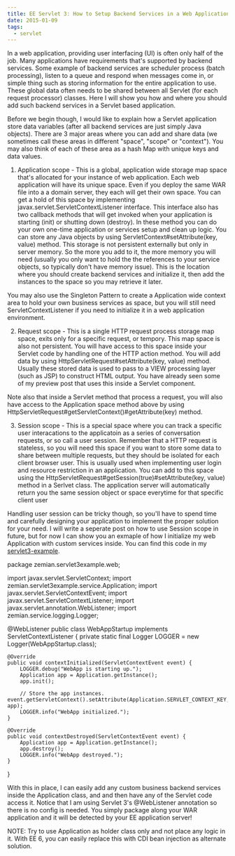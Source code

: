 ```yaml
---
title: EE Servlet 3: How to Setup Backend Services in a Web Application
date: 2015-01-09
tags:
  - servlet
---
```

In a web application, providing user interfacing (UI) is often only half of the job. Many applications have requirements that's supported by backend services. Some example of backend services are scheduler process (batch processing), listen to a queue and respond when messages come in, or simple thing such as storing information for the entire application to use. These global data often needs to be shared between all Servlet (for each request processor) classes. Here I will show you how and where you should add such backend services in a Servlet based application.

Before we begin though, I would like to explain how a Servlet application store data variables (after all backend services are just simply Java objects). There are 3 major areas where you can add and share data (we sometimes call these areas in different "space", "scope" or "context"). You may also think of each of these area as a hash Map with unique keys and data values.

1. Application scope - This is a global, application wide storage map space that's allocated for your instance of web application. Each web application will have its unique space. Even if you deploy the same WAR file into a a domain server, they each will get their own space. You can get a hold of this space by implementing javax.servlet.ServletContextListener interface. This interface also has two callback methods that will get invoked when your application is starting (init) or shutting down (destroy). In these method you can do your own one-time application or services setup and clean up logic. You can store any Java objects by using ServletContext#setAttribute(key, value) method. This storage is not persistent externally but only in server memory. So the more you add to it, the more memory you will need (usually you only want to hold the the references to your service objects, so typically don't have memory issue). This is the location where you should create backend services and initialize it, then add the instances to the space so you may retrieve it later.

You may also use the Singleton Pattern to create a Application wide context area to hold your own business services as space, but you will still need ServletContextListener if you need to initialize it in a web application environment.

2. Request scope - This is a single HTTP request process storage map space, exits only for a specific request, or tempory. This map space is also not persistent. You will have access to this space inside your Servlet code by handling one of the HTTP action method. You will add data by using HttpServletRequest#setAttribute(key, value) method. Usually these stored data is used to pass to a VIEW processing layer (such as JSP) to construct HTML output. You have already seen some of my preview post that uses this inside a Servlet component.

Note also that inside a Servlet method that process a request, you will also have access to the Application space method above by using HttpServletRequest#getServletContext()#getAttribute(key) method. 

3. Session scope - This is a special space where you can track a specific user interacations to the applicatoin as a series of conversation requests, or so call a user session. Remember that a HTTP request is stateless, so you will need this space if you want to store some data to share between multiple requests, but they should be isolated for each client browser user. This is usually used when  implementing user login and resource restriction in an application. You can add to this space using the HttpServletRequest#getSession(true)#setAttribute(key, value) method in a Serlvet class. The application server will automatically return you the same session object or space everytime for that specific client user 

Handling user session can be tricky though, so you'll have to spend time and carefully designing your application to implement the proper solution for your need. I will write a seperate post on how to use Session scope in future, but for now I can show you an exmaple of how I initialize my web Application with custom services inside. You can find this code in my [servlet3-example](https://github.com/saltnlight5/java-ee6-examples/tree/master/servlet3-example).

package zemian.servlet3example.web;

import javax.servlet.ServletContext;
import zemian.servlet3example.service.Application;
import javax.servlet.ServletContextEvent;
import javax.servlet.ServletContextListener;
import javax.servlet.annotation.WebListener;
import zemian.service.logging.Logger;

@WebListener
public class WebAppStartup implements ServletContextListener {
    private static final Logger LOGGER = new Logger(WebAppStartup.class);

    @Override
    public void contextInitialized(ServletContextEvent event) {
        LOGGER.debug("WebApp is starting up.");
        Application app = Application.getInstance();
        app.init();
                
        // Store the app instances.        event.getServletContext().setAttribute(Application.SERVLET_CONTEXT_KEY, app);
        LOGGER.info("WebApp initialized.");        
    }

    @Override
    public void contextDestroyed(ServletContextEvent event) {
        Application app = Application.getInstance();
        app.destroy();
        LOGGER.info("WebApp destroyed.");
    }
}

With this in place, I can easily add any custom business backend services inside the Application class, and and then have any of the Servlet code access it. Notice that I am using Servlet 3's @WebListener annotation so there is no config is needed. You simply package along your WAR application and it will be detected by your EE application server!

NOTE: Try to use Application as holder class only and not place any logic in it. With EE 6, you can easily replace this with CDI bean injection as alternate solution.